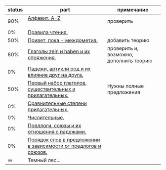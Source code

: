 status | part  | примечание
-------|-------|----------
90% | [Алфавит. A-Z](alphabet/Info.md)                                       | проверить
0%  | [Правила чтения.]()
50% | [Привет, пока - междометия.](mejdometia/Info.md)                   | добавить теорию
80% | [Глаголы zein и haben и их спряжения.](zein-haben/Info.md)         | проверить и, возможно, дополнить теорию
0%  | [Падежи, артикли род и их влияние друг на друга.]()
50% | [Первый набор глаголов, существительных и прилагательных.](voc1/Cards.md) | Нужны полные предложения
0%  | [Сравнительные степени прилагательных.]()                         
0%  | [Числительные.]()                                                   |
0%  | [Предлоги, союзы и их отношения с падежами.]()                      |
0%  | [Порядок слов в предложении в зависимости от предлогов и союзов.]() |
∞   | Темный лес...

